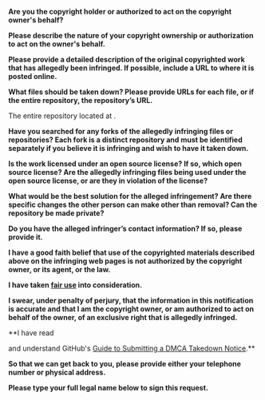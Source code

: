 
**Are you the copyright holder or authorized to act on the copyright owner's behalf?**


**Please describe the nature of your copyright ownership or authorization to act on the owner's behalf.**


**Please provide a detailed description of the original copyrighted work that has allegedly been infringed. If possible, include a URL to where it is posted online.**


**What files should be taken down? Please provide URLs for each file, or if the entire repository, the repository’s URL.**

The entire repository located at .

**Have you searched for any forks of the allegedly infringing files or repositories? Each fork is a distinct repository and must be identified separately if you believe it is infringing and wish to have it taken down.**


**Is the work licensed under an open source license? If so, which open source license? Are the allegedly infringing files being used under the open source license, or are they in violation of the license?**


**What would be the best solution for the alleged infringement? Are there specific changes the other person can make other than removal? Can the repository be made private?**


**Do you have the alleged infringer’s contact information? If so, please provide it.**


**I have a good faith belief that use of the copyrighted materials described above on the infringing web pages is not authorized by the copyright owner, or its agent, or the law.**



**I have taken <a href="https://www.lumendatabase.org/topics/22">fair use</a> into consideration.**



**I swear, under penalty of perjury, that the information in this notification is accurate and that I am the copyright owner, or am authorized to act on behalf of the owner, of an exclusive right that is allegedly infringed.**

**I have read

 and understand GitHub's <a href="https://docs.github.com/articles/guide-to-submitting-a-dmca-takedown-notice/">Guide to Submitting a DMCA Takedown Notice</a>.**



**So that we can get back to you, please provide either your telephone number or physical address.**


**Please type your full legal name below to sign this request.**

